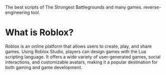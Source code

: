 The best scripts of The Strongest Battlegrounds and many games. reverse-engineering tool.

# What is Roblox?
Roblox is an online platform that allows users to create, play, and share games. Using Roblox Studio, players can design games with the Lua scripting language. It offers a wide variety of user-generated games, social interactions, and customizable avatars, making it a popular destination for both gaming and game development.
